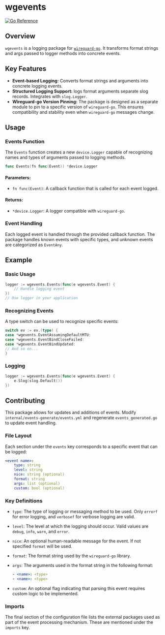# wgevents

[![Go Reference](https://pkg.go.dev/badge/github.com/point-c/wgevents@v0.0.2.svg)](https://godocs.io/github.com/point-c/wgevents@v0.0.4)

## Overview

`wgevents` is a logging package for [`wireguard-go`](https://github.com/WireGuard/wireguard-go). It transforms format strings and args passed to logger methods into concrete events.

## Key Features

- **Event-based Logging:** Converts format strings and arguments into concrete logging events.
- **Structured Logging Support:** logs format arguments separate slog records. Integrates with `slog.Logger`.
- **Wireguard-go Version Pinning:** The package is designed as a separate module to pin to a specific version of `wireguard-go`. This ensures compatibility and stability even when `wireguard-go` messages change.

## Usage

### Events Function

The `Events` function creates a new `device.Logger` capable of recognizing names and types of arguments passed to logging methods.

```go
func Events(fn func(Event)) *device.Logger
```

#### Parameters:
- `fn func(Event)`: A callback function that is called for each event logged.

#### Returns:
- `*device.Logger`: A logger compatible with `wireguard-go`.

### Event Handling

Each logged event is handled through the provided callback function. 
The package handles known events with specific types, and unknown events are categorized as `EventAny`.

## Example

### Basic Usage

```go
logger := wgevents.Events(func(e wgevents.Event) {
    // Handle logging event
})
// Use logger in your application
```

### Recognizing Events

A type switch can be used to recognize specific events:

```go
switch ev := ev.(type) {
case *wgevents.EventAssumingDefaultMTU:
case *wgevents.EventBindCloseFailed:
case *wgevents.EventBindUpdated:
// And so on...
}
```

### Logging

```go
logger := wgevents.Events(func(e wgevents.Event) {
    e.Slog(slog.Default())
})
```

## Contributing

This package allows for updates and additions of events. Modify `internal/events-generate/events.yml` and regenerate `events_generated.go` to update event handling.

### File Layout

Each section under the `events` key corresponds to a specific event that can be logged:

```yaml
<event name>:
    type: string
    level: string
    nice: string (optional)
    format: string
    args: list (optional)
    custom: bool (optional)
```

### Key Definitions

- `type`: The type of logging or messaging method to be used. Only `errorf` for error logging, and `verbosef` for verbose logging are valid.
- `level`: The level at which the logging should occur. Valid values are `debug`, `info`, `warn`, and `error`.
- `nice`: An optional human-readable message for the event. If not specified `format` will be used.
- `format`: The format string used by the `wireguard-go` library.
- `args`: The arguments used in the format string in the following format:
  
    ```yaml
    - <name>: <type>
    - <name>: <type>
    ```

- `custom`: An optional flag indicating that parsing this event requires custom logic to be implemented.

### Imports

The final section of the configuration file lists the external packages used as part of the event processing mechanism. These are mentioned under the `imports` key.
